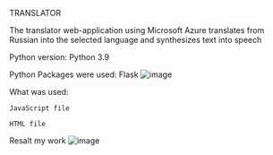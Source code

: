 TRANSLATOR

The translator web-application using Microsoft Azure translates from Russian into the selected language and synthesizes text into speech

Python version: Python 3.9

Python Packages were used: Flask
![image](https://user-images.githubusercontent.com/90320655/146943124-77b9877b-6f85-4bc5-a443-70a2ff97edd2.png)


What was used:

    JavaScript file

    HTML file

Resalt my work
![image](https://user-images.githubusercontent.com/90320655/146940042-5fd2edb9-fafe-44c5-ab53-8b12984d7755.png)

